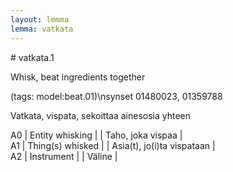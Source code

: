 ```yaml
---
layout: lemma
lemma: vatkata
---
```


<div class="sense">
# <span class="sensename">vatkata.1</span>

<span class="description">Whisk, beat ingredients together</span>

(tags: model:beat.01)\nsynset 01480023, 01359788

<span class="description">Vatkata, vispata, sekoittaa ainesosia yhteen</span>

A0 | Entity whisking |   | Taho, joka vispaa |  
A1 | Thing(s) whisked |   | Asia(t), jo(i)ta vispataan |  
A2 | Instrument |   | Väline |  

</div>

